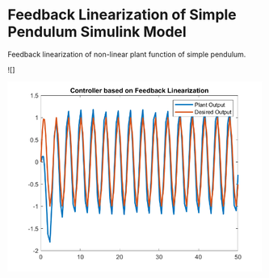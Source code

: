 # Feedback Linearization of Simple Pendulum Simulink Model
 Feedback linearization of non-linear plant function of simple pendulum.

![]

![Result](https://github.com/Ali-Rizvi-1/Feedback-Linearization-of-Simple-Pendulum-Simulink-Model/blob/main/comparison.png)
